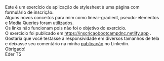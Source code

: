 Este é um exercício de aplicação de stylesheet à uma página com formulário de inscrição.<br>
Alguns novos conceitos para mim como linear-gradient, pseudo-elementos e Media Queries foram utilizados.<br>
Os links não funcionam pois não foi o objetivo do exercício.<br>
O exercício foi publicado em https://inscricaobootcampdnc.netlify.app .<br>
Gostaria que você testasse a responsividade em diversos tamanhos de tela e deixasse seu comentário na minha <a href="">publicação</a> no Linkedin.<br>
Obrigado!<br>
Eder TS
